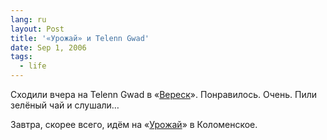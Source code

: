 ```yaml
---
lang: ru
layout: Post
title: '«Урожай» и Telenn Gwad'
date: Sep 1, 2006
tags:
  - life
---
```


Сходили вчера на Telenn Gwad в «[Вереск](http://www.veresk.ru/ 'Клуб Вереск')». Понравилось. Очень. Пили зелёный чай и слушали…

Завтра, скорее всего, идём на «[Урожай](http://www.veresk.ru/lenta.php?id=1205 '3-й Московский ежегодный Фестиваль Урожай')» в Коломенское.
